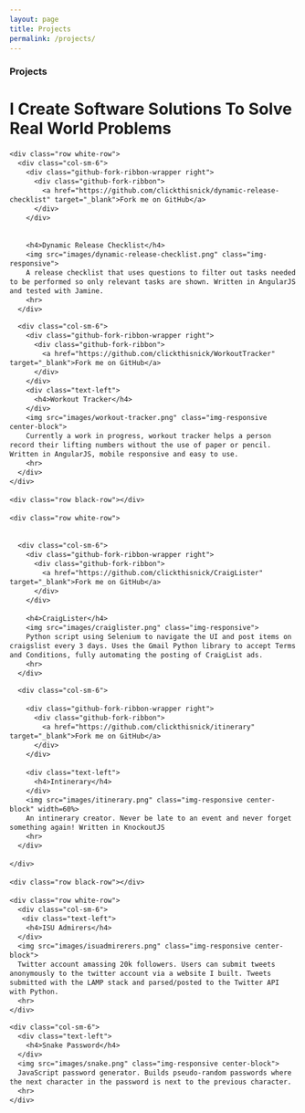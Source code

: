 ```yaml
---
layout: page
title: Projects
permalink: /projects/
---
```


<link rel="stylesheet" type="text/css" href="lib/css/bootswatch.css">
<link rel="stylesheet" type="text/css" href="lib/css/clickthisnick.css">
<link rel="stylesheet" type="text/css" href="lib/css/font-awesome.min.css">
<link rel="stylesheet" type="text/css" href="lib/css/github-ribbon.css">
<link href='http://fonts.googleapis.com/css?family=Arvo' rel='stylesheet' type='text/css'>

### Projects

<html>
<body>
  <div id="myTabContent" class="tab-content home-gradient">

  <!-- Projects -->
  <div class="tab-pane" id="projects">
    <div class="row">
      <div class="col-lg-12">
        <h1 class="text-center title">I Create Software Solutions To Solve Real World Problems</h1>
      </div>
    </div>

    <div class="row white-row">
      <div class="col-sm-6">
        <div class="github-fork-ribbon-wrapper right">
          <div class="github-fork-ribbon">
            <a href="https://github.com/clickthisnick/dynamic-release-checklist" target="_blank">Fork me on GitHub</a>
          </div>
        </div>


        <h4>Dynamic Release Checklist</h4>
        <img src="images/dynamic-release-checklist.png" class="img-responsive">
        A release checklist that uses questions to filter out tasks needed to be performed so only relevant tasks are shown. Written in AngularJS and tested with Jamine.
        <hr>
      </div>

  <div class="col-xs-12 row black-row visible-xs-block"></div>

      <div class="col-sm-6">
        <div class="github-fork-ribbon-wrapper right">
          <div class="github-fork-ribbon">
            <a href="https://github.com/clickthisnick/WorkoutTracker" target="_blank">Fork me on GitHub</a>
          </div>
        </div>
        <div class="text-left">
          <h4>Workout Tracker</h4>
        </div>
        <img src="images/workout-tracker.png" class="img-responsive center-block">
        Currently a work in progress, workout tracker helps a person record their lifting numbers without the use of paper or pencil. Written in AngularJS, mobile responsive and easy to use.
        <hr>
      </div>
    </div>

    <div class="row black-row"></div>

    <div class="row white-row">


      <div class="col-sm-6">
        <div class="github-fork-ribbon-wrapper right">
          <div class="github-fork-ribbon">
            <a href="https://github.com/clickthisnick/CraigLister" target="_blank">Fork me on GitHub</a>
          </div>
        </div>

        <h4>CraigLister</h4>
        <img src="images/craiglister.png" class="img-responsive">
        Python script using Selenium to navigate the UI and post items on craigslist every 3 days. Uses the Gmail Python library to accept Terms and Conditions, fully automating the posting of CraigList ads.
        <hr>
      </div>

  <div class="col-xs-12 row black-row visible-xs-block"></div>

      <div class="col-sm-6">

        <div class="github-fork-ribbon-wrapper right">
          <div class="github-fork-ribbon">
            <a href="https://github.com/clickthisnick/itinerary" target="_blank">Fork me on GitHub</a>
          </div>
        </div>

        <div class="text-left">
          <h4>Intinerary</h4>
        </div>
        <img src="images/itinerary.png" class="img-responsive center-block" width=60%>
        An intinerary creator. Never be late to an event and never forget something again! Written in KnockoutJS
        <hr>
      </div>

    </div>

    <div class="row black-row"></div>

    <div class="row white-row">
      <div class="col-sm-6">
       <div class="text-left">
        <h4>ISU Admirers</h4>
      </div>
      <img src="images/isuadmirerers.png" class="img-responsive center-block">
      Twitter account amassing 20k followers. Users can submit tweets anonymously to the twitter account via a website I built. Tweets submitted with the LAMP stack and parsed/posted to the Twitter API with Python.
      <hr>
    </div>

  <div class="col-xs-12 row black-row visible-xs-block"></div>

    <div class="col-sm-6">
      <div class="text-left">
        <h4>Snake Password</h4>
      </div>
      <img src="images/snake.png" class="img-responsive center-block">
      JavaScript password generator. Builds pseudo-random passwords where the next character in the password is next to the previous character.
      <hr>
    </div>

  </div>
</div>
</div>
</body>
</html>

<!-- Projects -->
